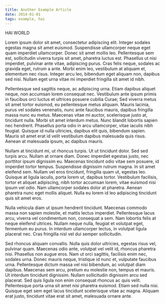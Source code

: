 ```yaml
---
title: Another Example Article
date: 2014-01-01
tags: example, hai
---
```


HAI WORLD

Lorem ipsum dolor sit amet, consectetur adipiscing elit. Integer sodales egestas magna sit amet euismod. Suspendisse ullamcorper neque eget quam imperdiet ullamcorper. Donec sit amet mollis leo. Pellentesque sem est, sollicitudin viverra turpis sit amet, pharetra luctus est. Phasellus ut nisi imperdiet, pulvinar ante vitae, adipiscing purus. Cras felis neque, sodales ac gravida eget, rutrum a ante. Morbi enim leo, vestibulum at aliquam et, elementum nec risus. Integer arcu leo, bibendum eget aliquam non, dapibus sed nisi. Nullam eget urna vitae mi imperdiet fringilla sit amet id nibh.

Pellentesque sed sagittis neque, ac adipiscing urna. Etiam dapibus aliquet neque, non accumsan lorem consequat nec. Vestibulum ante ipsum primis in faucibus orci luctus et ultrices posuere cubilia Curae; Sed viverra metus sit amet tortor euismod, eu pellentesque metus aliquam. Mauris lacinia, purus vel sodales venenatis, nunc ante faucibus mauris, dapibus fringilla massa nunc eu metus. Maecenas vitae mi auctor, scelerisque justo at, tincidunt nulla. Morbi sit amet interdum metus. Nunc blandit lobortis sapien nec hendrerit. Phasellus porta odio in arcu ullamcorper, vitae iaculis nibh feugiat. Quisque id nulla ultricies, dapibus elit quis, bibendum sapien. Mauris sit amet erat id velit vestibulum dapibus malesuada quis risus. Aenean at malesuada ipsum, ac dapibus mauris.

Nullam at tincidunt mi, ut rhoncus turpis. Ut ut tincidunt dolor. Sed sed turpis arcu. Nullam at ornare diam. Donec imperdiet egestas justo, nec porttitor ipsum dignissim eu. Maecenas tincidunt odio vitae sem posuere, id imperdiet tortor tempus. Suspendisse dignissim rutrum magna. In sit amet eleifend sem. Nullam vel eros tincidunt, fringilla quam ut, egestas leo. Quisque at ligula iaculis, porta lorem ut, dapibus tortor. Vestibulum facilisis, tortor et aliquet adipiscing, nibh tortor accumsan lorem, vitae euismod nisi ipsum vel odio. Nam ullamcorper sodales dolor at pharetra. Aenean pharetra nunc eget mollis aliquet. Nulla eu lorem id leo adipiscing tincidunt quis sit amet eros.

Nulla vehicula diam ut ipsum hendrerit tincidunt. Maecenas commodo massa non sapien molestie, et mattis lectus imperdiet. Pellentesque lacus arcu, viverra vel condimentum non, consequat a sem. Nam lobortis felis at neque eleifend ultrices. Nullam neque nulla, feugiat et volutpat eget, fermentum eu purus. In interdum ullamcorper lectus, in volutpat ligula placerat nec. Cras fringilla nisl vel dui semper sollicitudin.

Sed rhoncus aliquam convallis. Nulla quis dolor ultricies, egestas risus vel, pulvinar quam. Maecenas odio ante, volutpat vel velit id, rhoncus pharetra nisi. Phasellus non augue eros. Nam ut orci sagittis, facilisis enim nec, sodales urna. Donec mauris neque, tristique id nunc et, vulputate faucibus urna. Pellentesque dictum massa vel nisi bibendum, ac volutpat diam dapibus. Maecenas sem arcu, pretium eu molestie non, tempus et mauris. Ut interdum tincidunt dignissim. Nullam sollicitudin dignissim arcu sed placerat. Sed quis ligula non enim consequat rhoncus ac quis velit. Pellentesque porta urna sit amet nisi pharetra euismod. Etiam sed nulla nisi. Quisque eget sem eget lacus tincidunt scelerisque vitae ac magna. Aliquam erat justo, tincidunt vitae erat sit amet, malesuada ornare ante.

